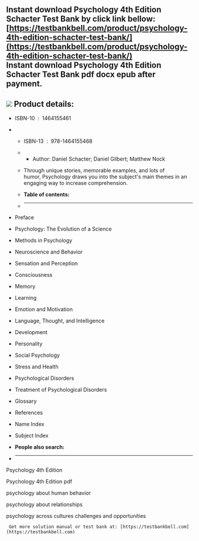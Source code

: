 Instant download **Psychology 4th Edition Schacter Test Bank** by click link bellow:  
[https://testbankbell.com/product/psychology-4th-edition-schacter-test-bank/](https://testbankbell.com/product/psychology-4th-edition-schacter-test-bank/)  
**Instant download Psychology 4th Edition Schacter Test Bank pdf docx epub after payment.**
-------------------------------------------------------------------------------------------


![](https://testbankbell.com/wp-content/uploads/2023/05/psychology-4th-edition-schacter-test-bank.jpg)
**Product details:**
--------------------


* ISBN-10 ‏ : ‎ 1464155461
* * ISBN-13 ‏ : ‎ 978-1464155468
  * * Author: Daniel Schacter; Daniel Gilbert; Matthew Nock
   
  * Through unique stories, memorable examples, and lots of humor, Psychology draws you into the subject's main themes in an engaging way to increase comprehension.
  * **Table of contents:**
  * ----------------------
 
* Preface
* Psychology: The Evolution of a Science
* Methods in Psychology
* Neuroscience and Behavior
* Sensation and Perception
* Consciousness
* Memory
* Learning
* Emotion and Motivation
* Language, Thought, and Intelligence
* Development
* Personality
* Social Psychology
* Stress and Health
* Psychological Disorders
* Treatment of Psychological Disorders
* Glossary
* References
* Name Index
* Subject Index
* **People also search:**
* -----------------------

Psychology 4th Edition

Psychology 4th Edition pdf

psychology about human behavior

psychology about relationships

psychology across cultures challenges and opportunities




     Get more solution manual or test bank at: [https://testbankbell.com](https://testbankbell.com)
